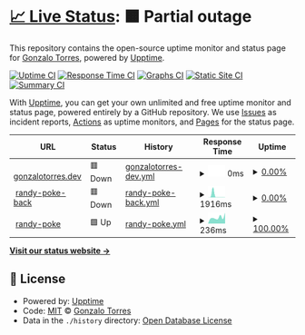 # [📈 Live Status](https://gonetorres.github.io/upptime): <!--live status--> **🟧 Partial outage**

This repository contains the open-source uptime monitor and status page for [Gonzalo Torres](https://gonetorres.github.io/upptime), powered by [Upptime](https://github.com/upptime/upptime).

[![Uptime CI](https://github.com/gonetorres/upptime/workflows/Uptime%20CI/badge.svg)](https://github.com/gonetorres/upptime/actions?query=workflow%3A%22Uptime+CI%22)
[![Response Time CI](https://github.com/gonetorres/upptime/workflows/Response%20Time%20CI/badge.svg)](https://github.com/gonetorres/upptime/actions?query=workflow%3A%22Response+Time+CI%22)
[![Graphs CI](https://github.com/gonetorres/upptime/workflows/Graphs%20CI/badge.svg)](https://github.com/gonetorres/upptime/actions?query=workflow%3A%22Graphs+CI%22)
[![Static Site CI](https://github.com/gonetorres/upptime/workflows/Static%20Site%20CI/badge.svg)](https://github.com/gonetorres/upptime/actions?query=workflow%3A%22Static+Site+CI%22)
[![Summary CI](https://github.com/gonetorres/upptime/workflows/Summary%20CI/badge.svg)](https://github.com/gonetorres/upptime/actions?query=workflow%3A%22Summary+CI%22)

With [Upptime](https://upptime.js.org), you can get your own unlimited and free uptime monitor and status page, powered entirely by a GitHub repository. We use [Issues](https://github.com/gonetorres/upptime/issues) as incident reports, [Actions](https://github.com/gonetorres/upptime/actions) as uptime monitors, and [Pages](https://gonetorres.github.io/upptime) for the status page.

<!--start: status pages-->
<!-- This summary is generated by Upptime (https://github.com/upptime/upptime) -->
<!-- Do not edit this manually, your changes will be overwritten -->
<!-- prettier-ignore -->
| URL | Status | History | Response Time | Uptime |
| --- | ------ | ------- | ------------- | ------ |
| <img alt="" src="https://icons.duckduckgo.com/ip3/gonzalotorres.dev.ico" height="13"> [gonzalotorres.dev](https://gonzalotorres.dev) | 🟥 Down | [gonzalotorres-dev.yml](https://github.com/gonzalotorrestz/upptime/commits/HEAD/history/gonzalotorres-dev.yml) | <details><summary><img alt="Response time graph" src="./graphs/gonzalotorres-dev/response-time-week.png" height="20"> 0ms</summary><br><a href="https://gonetorres.github.io/upptime/history/gonzalotorres-dev"><img alt="Response time 138" src="https://img.shields.io/endpoint?url=https%3A%2F%2Fraw.githubusercontent.com%2Fgonzalotorrestz%2Fupptime%2FHEAD%2Fapi%2Fgonzalotorres-dev%2Fresponse-time.json"></a><br><a href="https://gonetorres.github.io/upptime/history/gonzalotorres-dev"><img alt="24-hour response time 0" src="https://img.shields.io/endpoint?url=https%3A%2F%2Fraw.githubusercontent.com%2Fgonzalotorrestz%2Fupptime%2FHEAD%2Fapi%2Fgonzalotorres-dev%2Fresponse-time-day.json"></a><br><a href="https://gonetorres.github.io/upptime/history/gonzalotorres-dev"><img alt="7-day response time 0" src="https://img.shields.io/endpoint?url=https%3A%2F%2Fraw.githubusercontent.com%2Fgonzalotorrestz%2Fupptime%2FHEAD%2Fapi%2Fgonzalotorres-dev%2Fresponse-time-week.json"></a><br><a href="https://gonetorres.github.io/upptime/history/gonzalotorres-dev"><img alt="30-day response time 161" src="https://img.shields.io/endpoint?url=https%3A%2F%2Fraw.githubusercontent.com%2Fgonzalotorrestz%2Fupptime%2FHEAD%2Fapi%2Fgonzalotorres-dev%2Fresponse-time-month.json"></a><br><a href="https://gonetorres.github.io/upptime/history/gonzalotorres-dev"><img alt="1-year response time 138" src="https://img.shields.io/endpoint?url=https%3A%2F%2Fraw.githubusercontent.com%2Fgonzalotorrestz%2Fupptime%2FHEAD%2Fapi%2Fgonzalotorres-dev%2Fresponse-time-year.json"></a></details> | <details><summary><a href="https://gonetorres.github.io/upptime/history/gonzalotorres-dev">0.00%</a></summary><a href="https://gonetorres.github.io/upptime/history/gonzalotorres-dev"><img alt="All-time uptime 90.46%" src="https://img.shields.io/endpoint?url=https%3A%2F%2Fraw.githubusercontent.com%2Fgonzalotorrestz%2Fupptime%2FHEAD%2Fapi%2Fgonzalotorres-dev%2Fuptime.json"></a><br><a href="https://gonetorres.github.io/upptime/history/gonzalotorres-dev"><img alt="24-hour uptime 0.00%" src="https://img.shields.io/endpoint?url=https%3A%2F%2Fraw.githubusercontent.com%2Fgonzalotorrestz%2Fupptime%2FHEAD%2Fapi%2Fgonzalotorres-dev%2Fuptime-day.json"></a><br><a href="https://gonetorres.github.io/upptime/history/gonzalotorres-dev"><img alt="7-day uptime 0.00%" src="https://img.shields.io/endpoint?url=https%3A%2F%2Fraw.githubusercontent.com%2Fgonzalotorrestz%2Fupptime%2FHEAD%2Fapi%2Fgonzalotorres-dev%2Fuptime-week.json"></a><br><a href="https://gonetorres.github.io/upptime/history/gonzalotorres-dev"><img alt="30-day uptime 11.51%" src="https://img.shields.io/endpoint?url=https%3A%2F%2Fraw.githubusercontent.com%2Fgonzalotorrestz%2Fupptime%2FHEAD%2Fapi%2Fgonzalotorres-dev%2Fuptime-month.json"></a><br><a href="https://gonetorres.github.io/upptime/history/gonzalotorres-dev"><img alt="1-year uptime 90.46%" src="https://img.shields.io/endpoint?url=https%3A%2F%2Fraw.githubusercontent.com%2Fgonzalotorrestz%2Fupptime%2FHEAD%2Fapi%2Fgonzalotorres-dev%2Fuptime-year.json"></a></details>
| <img alt="" src="https://icons.duckduckgo.com/ip3/randy-poke-api.onrender.com.ico" height="13"> [randy-poke-back](https://randy-poke-api.onrender.com/) | 🟥 Down | [randy-poke-back.yml](https://github.com/gonzalotorrestz/upptime/commits/HEAD/history/randy-poke-back.yml) | <details><summary><img alt="Response time graph" src="./graphs/randy-poke-back/response-time-week.png" height="20"> 1916ms</summary><br><a href="https://gonetorres.github.io/upptime/history/randy-poke-back"><img alt="Response time 1659" src="https://img.shields.io/endpoint?url=https%3A%2F%2Fraw.githubusercontent.com%2Fgonzalotorrestz%2Fupptime%2FHEAD%2Fapi%2Frandy-poke-back%2Fresponse-time.json"></a><br><a href="https://gonetorres.github.io/upptime/history/randy-poke-back"><img alt="24-hour response time 201" src="https://img.shields.io/endpoint?url=https%3A%2F%2Fraw.githubusercontent.com%2Fgonzalotorrestz%2Fupptime%2FHEAD%2Fapi%2Frandy-poke-back%2Fresponse-time-day.json"></a><br><a href="https://gonetorres.github.io/upptime/history/randy-poke-back"><img alt="7-day response time 1916" src="https://img.shields.io/endpoint?url=https%3A%2F%2Fraw.githubusercontent.com%2Fgonzalotorrestz%2Fupptime%2FHEAD%2Fapi%2Frandy-poke-back%2Fresponse-time-week.json"></a><br><a href="https://gonetorres.github.io/upptime/history/randy-poke-back"><img alt="30-day response time 946" src="https://img.shields.io/endpoint?url=https%3A%2F%2Fraw.githubusercontent.com%2Fgonzalotorrestz%2Fupptime%2FHEAD%2Fapi%2Frandy-poke-back%2Fresponse-time-month.json"></a><br><a href="https://gonetorres.github.io/upptime/history/randy-poke-back"><img alt="1-year response time 1659" src="https://img.shields.io/endpoint?url=https%3A%2F%2Fraw.githubusercontent.com%2Fgonzalotorrestz%2Fupptime%2FHEAD%2Fapi%2Frandy-poke-back%2Fresponse-time-year.json"></a></details> | <details><summary><a href="https://gonetorres.github.io/upptime/history/randy-poke-back">0.00%</a></summary><a href="https://gonetorres.github.io/upptime/history/randy-poke-back"><img alt="All-time uptime 0.00%" src="https://img.shields.io/endpoint?url=https%3A%2F%2Fraw.githubusercontent.com%2Fgonzalotorrestz%2Fupptime%2FHEAD%2Fapi%2Frandy-poke-back%2Fuptime.json"></a><br><a href="https://gonetorres.github.io/upptime/history/randy-poke-back"><img alt="24-hour uptime 0.00%" src="https://img.shields.io/endpoint?url=https%3A%2F%2Fraw.githubusercontent.com%2Fgonzalotorrestz%2Fupptime%2FHEAD%2Fapi%2Frandy-poke-back%2Fuptime-day.json"></a><br><a href="https://gonetorres.github.io/upptime/history/randy-poke-back"><img alt="7-day uptime 0.00%" src="https://img.shields.io/endpoint?url=https%3A%2F%2Fraw.githubusercontent.com%2Fgonzalotorrestz%2Fupptime%2FHEAD%2Fapi%2Frandy-poke-back%2Fuptime-week.json"></a><br><a href="https://gonetorres.github.io/upptime/history/randy-poke-back"><img alt="30-day uptime 0.00%" src="https://img.shields.io/endpoint?url=https%3A%2F%2Fraw.githubusercontent.com%2Fgonzalotorrestz%2Fupptime%2FHEAD%2Fapi%2Frandy-poke-back%2Fuptime-month.json"></a><br><a href="https://gonetorres.github.io/upptime/history/randy-poke-back"><img alt="1-year uptime 0.00%" src="https://img.shields.io/endpoint?url=https%3A%2F%2Fraw.githubusercontent.com%2Fgonzalotorrestz%2Fupptime%2FHEAD%2Fapi%2Frandy-poke-back%2Fuptime-year.json"></a></details>
| <img alt="" src="https://icons.duckduckgo.com/ip3/randy-poke-front.onrender.com.ico" height="13"> [randy-poke](https://randy-poke-front.onrender.com/) | 🟩 Up | [randy-poke.yml](https://github.com/gonzalotorrestz/upptime/commits/HEAD/history/randy-poke.yml) | <details><summary><img alt="Response time graph" src="./graphs/randy-poke/response-time-week.png" height="20"> 236ms</summary><br><a href="https://gonetorres.github.io/upptime/history/randy-poke"><img alt="Response time 315" src="https://img.shields.io/endpoint?url=https%3A%2F%2Fraw.githubusercontent.com%2Fgonzalotorrestz%2Fupptime%2FHEAD%2Fapi%2Frandy-poke%2Fresponse-time.json"></a><br><a href="https://gonetorres.github.io/upptime/history/randy-poke"><img alt="24-hour response time 167" src="https://img.shields.io/endpoint?url=https%3A%2F%2Fraw.githubusercontent.com%2Fgonzalotorrestz%2Fupptime%2FHEAD%2Fapi%2Frandy-poke%2Fresponse-time-day.json"></a><br><a href="https://gonetorres.github.io/upptime/history/randy-poke"><img alt="7-day response time 236" src="https://img.shields.io/endpoint?url=https%3A%2F%2Fraw.githubusercontent.com%2Fgonzalotorrestz%2Fupptime%2FHEAD%2Fapi%2Frandy-poke%2Fresponse-time-week.json"></a><br><a href="https://gonetorres.github.io/upptime/history/randy-poke"><img alt="30-day response time 247" src="https://img.shields.io/endpoint?url=https%3A%2F%2Fraw.githubusercontent.com%2Fgonzalotorrestz%2Fupptime%2FHEAD%2Fapi%2Frandy-poke%2Fresponse-time-month.json"></a><br><a href="https://gonetorres.github.io/upptime/history/randy-poke"><img alt="1-year response time 315" src="https://img.shields.io/endpoint?url=https%3A%2F%2Fraw.githubusercontent.com%2Fgonzalotorrestz%2Fupptime%2FHEAD%2Fapi%2Frandy-poke%2Fresponse-time-year.json"></a></details> | <details><summary><a href="https://gonetorres.github.io/upptime/history/randy-poke">100.00%</a></summary><a href="https://gonetorres.github.io/upptime/history/randy-poke"><img alt="All-time uptime 99.98%" src="https://img.shields.io/endpoint?url=https%3A%2F%2Fraw.githubusercontent.com%2Fgonzalotorrestz%2Fupptime%2FHEAD%2Fapi%2Frandy-poke%2Fuptime.json"></a><br><a href="https://gonetorres.github.io/upptime/history/randy-poke"><img alt="24-hour uptime 100.00%" src="https://img.shields.io/endpoint?url=https%3A%2F%2Fraw.githubusercontent.com%2Fgonzalotorrestz%2Fupptime%2FHEAD%2Fapi%2Frandy-poke%2Fuptime-day.json"></a><br><a href="https://gonetorres.github.io/upptime/history/randy-poke"><img alt="7-day uptime 100.00%" src="https://img.shields.io/endpoint?url=https%3A%2F%2Fraw.githubusercontent.com%2Fgonzalotorrestz%2Fupptime%2FHEAD%2Fapi%2Frandy-poke%2Fuptime-week.json"></a><br><a href="https://gonetorres.github.io/upptime/history/randy-poke"><img alt="30-day uptime 100.00%" src="https://img.shields.io/endpoint?url=https%3A%2F%2Fraw.githubusercontent.com%2Fgonzalotorrestz%2Fupptime%2FHEAD%2Fapi%2Frandy-poke%2Fuptime-month.json"></a><br><a href="https://gonetorres.github.io/upptime/history/randy-poke"><img alt="1-year uptime 99.98%" src="https://img.shields.io/endpoint?url=https%3A%2F%2Fraw.githubusercontent.com%2Fgonzalotorrestz%2Fupptime%2FHEAD%2Fapi%2Frandy-poke%2Fuptime-year.json"></a></details>

<!--end: status pages-->

[**Visit our status website →**](https://gonetorres.github.io/upptime)

## 📄 License

- Powered by: [Upptime](https://github.com/upptime/upptime)
- Code: [MIT](./LICENSE) © [Gonzalo Torres](https://gonetorres.github.io/upptime)
- Data in the `./history` directory: [Open Database License](https://opendatacommons.org/licenses/odbl/1-0/)
